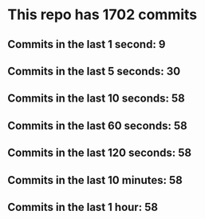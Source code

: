 # This repo has 1702 commits

## Commits in the last 1 second: 9
## Commits in the last 5 seconds: 30
## Commits in the last 10 seconds: 58
## Commits in the last 60 seconds: 58
## Commits in the last 120 seconds: 58
## Commits in the last 10 minutes: 58
## Commits in the last 1 hour: 58
